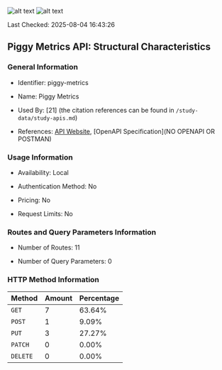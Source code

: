 ![alt text](https://img.shields.io/badge/OpenAPI_Specification-Valid-brightgreen.svg) ![alt text](https://img.shields.io/badge/Server_URL-Invalid-red.svg)

Last Checked: 2025-08-04 16:43:26

## Piggy Metrics API: Structural Characteristics

### General Information

- Identifier: piggy-metrics

- Name: Piggy Metrics

- Used By: [21] (the citation references can be found in `/study-data/study-apis.md`)

- References: [API Website](https://github.com/sqshq/piggymetrics), [OpenAPI Specification](NO OPENAPI OR POSTMAN)

### Usage Information

- Availability: Local

- Authentication Method: No

- Pricing: No

- Request Limits: No

### Routes and Query Parameters Information

- Number of Routes: 11

- Number of Query Parameters: 0

### HTTP Method Information

| Method | Amount | Percentage |
|--------|--------|------------|
| `GET` | 7 | 63.64% |
| `POST` | 1 | 9.09% |
| `PUT` | 3 | 27.27% |
| `PATCH` | 0 | 0.00% |
| `DELETE` | 0 | 0.00% |
